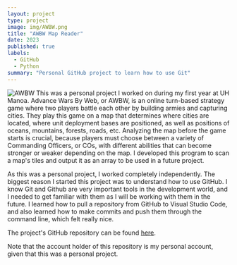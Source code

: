 ```yaml
---
layout: project
type: project
image: img/AWBW.png
title: "AWBW Map Reader"
date: 2023
published: true
labels:
  - GitHub
  - Python
summary: "Personal GitHub project to learn how to use Git"
---
```


![AWBW](img/AWBW.png.png)
This was a personal project I worked on during my first year at UH Manoa. Advance Wars By Web, or AWBW, is an online turn-based strategy game where two players battle each other by building armies and capturing cities. They play this game on a map that determines where cities are located, where unit deployment bases are positioned, as well as positions of oceans, mountains, forests, roads, etc. Analyzing the map before the game starts is crucial, because players must choose between a variety of Commanding Officers, or COs, with different abilities that can become stronger or weaker depending on the map. I developed this program to scan a map's tiles and output it as an array to be used in a future project.

As this was a personal project, I worked completely independently. The biggest reason I started this project was to understand how to use GitHub. I know Git and Github are very important tools in the development world, and I needed to get familiar with them as I will be working with them in the future. I learned how to pull a repository from GitHub to Visual Studio Code, and also learned how to make commits and push them through the command line, which felt really nice.

The project's GitHub repository can be found [here](https://github.com/stickstetris/AWBW-Map-Reader).

Note that the account holder of this repository is my personal account, given that this was a personal project.
